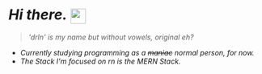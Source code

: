 _<h1>Hi there._ <img src="https://media.tenor.com/uvs84qLH_l8AAAAi/nahh-nah.gif" width="30px" align="center"></h1>

> _'drln' is my name but without vowels, original eh?_

- _Currently studying programming as a ~~maniac~~ normal person, for now._
- _The Stack I'm focused on rn is the MERN Stack._
